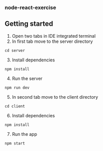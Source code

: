### node-react-exercise

## Getting started

1. Open two tabs in IDE integrated terminal
2. In first tab move to the server directory

```
cd server
```

3. Install dependencies

```
npm install
```

4. Run the server

```
npm run dev
```

5. In second tab move to the client directory

```
cd client
```

6. Install dependencies

```
npm install
```

7. Run the app

```
npm start
```
